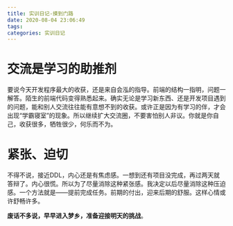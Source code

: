 ```yaml
---
title: 实训日记-摸到门路
date: 2020-08-04 23:06:49
tags:
categories: 实训日记
---
```


# 交流是学习的助推剂

要说今天开发程序最大的收获，还是来自会泓的指导。前端的结构一指明，问题一解答。陌生的前端代码变得熟悉起来。确实无论是学习新东西、还是开发项目遇到的问题，能和别人交流往往能有意想不到的收获。或许正是因为有学习的伴，才会出现“学霸寝室”的现象。所以继续扩大交流圈，不要害怕别人非议。你就是你自己，收获很多，牺牲很少，何乐而不为。

# 紧张、迫切

不得不说，接近DDL，内心还是有焦虑感。一想到还有项目没完成，再过两天就答辩了。内心很慌。所以为了尽量消除这种紧张感。我决定以后尽量消除这种压迫感。一个方法就是——提前完成任务。前期的付出，迎来后期的舒服。这样心情或许舒畅许多。

**废话不多说，早早进入梦乡，准备迎接明天的挑战**。

